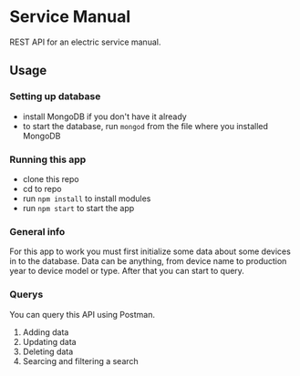 # Service Manual
REST API for an electric service manual.
## Usage
### Setting up database
* install MongoDB if you don't have it already
* to start the database, run `mongod` from the file where you installed MongoDB
### Running this app
* clone this repo
* cd to repo
* run `npm install` to install modules
* run `npm start` to start the app
### General info
For this app to work you must first initialize some data about some devices in to the database. Data can be anything, from device name to production year to device model or type. After that you can start to query.
### Querys
You can query this API using Postman.
1. Adding data
2. Updating data
3. Deleting data
4. Searcing and filtering a search
